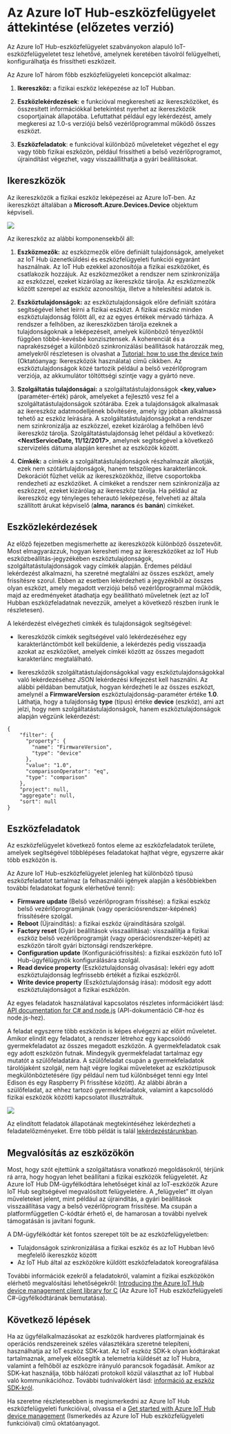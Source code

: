<properties
 pageTitle="Az eszközfelügyelet áttekintése | Microsoft Azure"
 description="Az Azure IoT Hub-eszközfelügyelet áttekintése: ikereszközök, eszközlekérdezések, eszközfeladatok"
 services="iot-hub"
 documentationCenter=""
 authors="juanjperez"
 manager="timlt"
 editor=""/>

<tags
 ms.service="iot-hub"
 ms.devlang="na"
 ms.topic="get-started-article"
 ms.tgt_pltfrm="na"
 ms.workload="na"
 ms.date="04/29/2016"
 ms.author="juanpere"/>

# Az Azure IoT Hub-eszközfelügyelet áttekintése (előzetes verzió)

Az Azure IoT Hub-eszközfelügyelet szabványokon alapuló IoT-eszközfelügyeletet tesz lehetővé, amelynek keretében távolról felügyelheti, konfigurálhatja és frissítheti eszközeit.

Az Azure IoT három főbb eszközfelügyeleti koncepciót alkalmaz:

1.  **Ikereszköz:** a fizikai eszköz leképezése az IoT Hubban.

2.  **Eszközlekérdezések**: e funkcióval megkeresheti az ikereszközöket, és összesített információkkal betekintést nyerhet az ikereszközök csoportjainak állapotába. Lefuttathat például egy lekérdezést, amely megkeresi az 1.0-s verziójú belső vezérlőprogrammal működő összes eszközt.

3.  **Eszközfeladatok**: e funkcióval különböző műveleteket végezhet el egy vagy több fizikai eszközön, például frissítheti a belső vezérlőprogramot, újraindítást végezhet, vagy visszaállíthatja a gyári beállításokat.

## Ikereszközök

Az ikereszközök a fizikai eszköz leképezései az Azure IoT-ben. Az ikereszközt általában a **Microsoft.Azure.Devices.Device** objektum képviseli.

![][img-twin]

Az ikereszköz az alábbi komponensekből áll:

1.  **Eszközmezők:** az eszközmezők előre definiált tulajdonságok, amelyeket az IoT Hub üzenetküldési és eszközfelügyeleti funkciói egyaránt használnak. Az IoT Hub ezekkel azonosítója a fizikai eszközöket, és csatlakozik hozzájuk. Az eszközmezőket a rendszer nem szinkronizálja az eszközzel, ezeket kizárólag az ikereszköz tárolja. Az eszközmezők között szerepel az eszköz azonosítója, illetve a hitelesítési adatok is.

2.  **Eszköztulajdonságok:** az eszköztulajdonságok előre definiált szótára segítségével lehet leírni a fizikai eszközt. A fizikai eszköz minden eszköztulajdonság fölött áll, ez az egyes értékek mérvadó tárháza. A rendszer a felhőben, az ikereszközben tárolja ezeknek a tulajdonságoknak a leképezéseit, amelyek különböző tényezőktől függően többé-kevésbé konzisztensek. A koherenciát és a naprakészséget a különböző szinkronizálási beállítások határozzák meg, amelyekről részletesen is olvashat a [Tutorial: how to use the device twin][lnk-tutorial-twin] (Oktatóanyag: Ikereszközök használata) című cikkben. Az eszköztulajdonságok közé tartozik például a belső vezérlőprogram verziója, az akkumulátor töltöttségi szintje vagy a gyártó neve.

3.  **Szolgáltatás tulajdonságai:** a szolgáltatástulajdonságok **&lt;key,value&gt;** (paraméter-érték) párok, amelyeket a fejlesztő vesz fel a szolgáltatástulajdonságok szótárába. Ezek a tulajdonságok alkalmasak az ikereszköz adatmodelljének bővítésére, amely így jobban alkalmassá tehető az eszköz leírására. A szolgáltatástulajdonságokat a rendszer nem szinkronizálja az eszközzel, ezeket kizárólag a felhőben lévő ikereszköz tárolja. Szolgáltatástulajdonság lehet például a következő: **&lt;NextServiceDate, 11/12/2017&gt;**, amelynek segítségével a következő szervizelés dátuma alapján kereshet az eszközök között.

4.  **Címkék:** a címkék a szolgáltatástulajdonságok részhalmazát alkotják, ezek nem szótártulajdonságok, hanem tetszőleges karakterláncok. Dekorációt fűzhet velük az ikereszközökhöz, illetve csoportokba rendezheti az eszközöket. A címkéket a rendszer nem szinkronizálja az eszközzel, ezeket kizárólag az ikereszköz tárolja. Ha például az ikereszköz egy tényleges teherautó leképezése, felveheti az általa szállított árukat képviselő (**alma**, **narancs** és **banán**) címkéket.

## Eszközlekérdezések

Az előző fejezetben megismerhette az ikereszközök különböző összetevőit. Most elmagyarázzuk, hogyan keresheti meg az ikereszközöket az IoT Hub eszközbeállítás-jegyzékében eszköztulajdonságok, szolgáltatástulajdonságok vagy címkék alapján. Érdemes például lekérdezést alkalmazni, ha szeretné megtalálni az összes eszközt, amely frissítésre szorul. Ebben az esetben lekérdezheti a jegyzékből az összes olyan eszközt, amely megadott verziójú belső vezérlőprogrammal működik, majd az eredményeket átadhatja egy beállítható műveletnek (ezt az IoT Hubban eszközfeladatnak nevezzük, amelyet a következő részben írunk le részletesen).

A lekérdezést elvégezheti címkék és tulajdonságok segítségével:

-   Ikereszközök címkék segítségével való lekérdezéséhez egy karakterlánctömböt kell beküldenie, a lekérdezés pedig visszaadja azokat az eszközöket, amelyek címkéi között az összes megadott karakterlánc megtalálható.

-   Ikereszközök szolgáltatástulajdonságokkal vagy eszköztulajdonságokkal való lekérdezéséhez JSON lekérdezési kifejezést kell használni. Az alábbi példában bemutatjuk, hogyan kérdezheti le az összes eszközt, amelynél a **FirmwareVersion** eszköztulajdonság-paraméter értéke **1.0**. Láthatja, hogy a tulajdonság **type** (típus) értéke **device** (eszköz), ami azt jelzi, hogy nem szolgáltatástulajdonságok, hanem eszköztulajdonságok alapján végzünk lekérdezést:

  ```
  {                           
      "filter": {                  
        "property": {                
          "name": "FirmwareVersion",   
          "type": "device"             
        },                           
        "value": "1.0",              
        "comparisonOperator": "eq",  
        "type": "comparison"         
      },                           
      "project": null,             
      "aggregate": null,           
      "sort": null                 
  }
  ```

## Eszközfeladatok

Az eszközfelügyelet következő fontos eleme az eszközfeladatok területe, amelyek segítségével többlépéses feladatokat hajthat végre, egyszerre akár több eszközön is.

Az Azure IoT Hub-eszközfelügyelet jelenleg hat különböző típusú eszközfeladatot tartalmaz (a felhasználói igények alapján a későbbiekben további feladatokat fogunk elérhetővé tenni):

- **Firmware update** (Belső vezérlőprogram frissítése): a fizikai eszköz belső vezérlőprogramjának (vagy operációsrendszer-képének) frissítésére szolgál.
- **Reboot** (Újraindítás): a fizikai eszköz újraindítására szolgál.
- **Factory reset** (Gyári beállítások visszaállítása): visszaállítja a fizikai eszköz belső vezérlőprogramját (vagy operációsrendszer-képét) az eszközön tárolt gyári biztonsági rendszerképre.
- **Configuration update** (Konfigurációfrissítés): a fizikai eszközön futó IoT Hub-ügyfélügynök konfigurálására szolgál.
- **Read device property** (Eszköztulajdonság olvasása): lekéri egy adott eszköztulajdonság legfrissebb értékét a fizikai eszközről.
- **Write device property** (Eszköztulajdonság írása): módosít egy adott eszköztulajdonságot a fizikai eszközön.

Az egyes feladatok használatával kapcsolatos részletes információkért lásd: [API documentation for C\# and node.js][lnk-apidocs] (API-dokumentáció C#-hoz és node.js-hez).

A feladat egyszerre több eszközön is képes elvégezni az előírt műveletet. Amikor elindít egy feladatot, a rendszer létrehoz egy kapcsolódó gyermekfeladatot az összes megadott eszközön. A gyermekfeladatok csak egy adott eszközön futnak. Mindegyik gyermekfeladat tartalmaz egy mutatót a szülőfeladatára. A szülőfeladat csupán a gyermekfeladatok tárolójaként szolgál, nem hajt végre logikai műveleteket az eszköztípusok megkülönböztetésére (így például nem tud különbséget tenni egy Intel Edison és egy Raspberry Pi frissítése között). Az alábbi ábrán a szülőfeladat, az ehhez tartozó gyermekfeladatok, valamint a kapcsolódó fizikai eszközök közötti kapcsolatot illusztráltuk.

![][img-jobs]

Az elindított feladatok állapotának megtekintéséhez lekérdezheti a feladatelőzményeket. Erre több példát is talál [lekérdezéstárunkban][lnk-query-samples].

## Megvalósítás az eszközökön

Most, hogy szót ejtettünk a szolgáltatásra vonatkozó megoldásokról, térjünk rá arra, hogy hogyan lehet beállítani a fizikai eszközök felügyeletét. Az Azure IoT Hub DM-ügyfélkódtára lehetőséget kínál az IoT-eszközök Azure IoT Hub segítségével megvalósított felügyeletére. A „felügyelet” itt olyan műveleteket jelent, mint például az újraindítás, a gyári beállítások visszaállítása vagy a belső vezérlőprogram frissítése.  Ma csupán a platformfüggetlen C-kódtár érhető el, de hamarosan a további nyelvek támogatásán is javítani fogunk.  

A DM-ügyfélkódtár két fontos szerepet tölt be az eszközfelügyeletben:

- Tulajdonságok szinkronizálása a fizikai eszköz és az IoT Hubban lévő megfelelő ikereszköz között
- Az IoT Hub által az eszközökre küldött eszközfeladatok koreografálása

További információk ezekről a feladatokról, valamint a fizikai eszközökön elérhető megvalósítási lehetőségekről: [Introducing the Azure IoT Hub device management client library for C][lnk-library-c] (Az Azure IoT Hub eszközfelügyeleti C#-ügyfélkódtárának bemutatása).

## Következő lépések

Ha az ügyfélalkalmazásokat az eszközök hardveres platformjainak és operációs rendszereinek széles választékára szeretné telepíteni, használhatja az IoT eszköz SDK-kat. Az IoT eszköz SDK-k olyan kódtárakat tartalmaznak, amelyek elősegítik a telemetria küldését az IoT Hubra, valamint a felhőből az eszközre irányuló parancsok fogadását. Amikor az SDK-kat használja, több hálózati protokoll közül választhat az IoT Hubbal való kommunikációhoz. További tudnivalókért lásd: [információ az eszköz SDK-król][lnk-device-sdks].

Ha szeretne részletesebben is megismerkedni az Azure IoT Hub eszközfelügyeleti funkcióival, olvassa el a [Get started with Azure IoT Hub device management][lnk-get-started] (Ismerkedés az Azure IoT Hub eszközfelügyeleti funkcióival) című oktatóanyagot.

<!-- Images and links -->
[img-twin]: media/iot-hub-device-management-overview/image1.png
[img-jobs]: media/iot-hub-device-management-overview/image2.png
[img-client]: media/iot-hub-device-management-overview/image3.png

[lnk-lwm2m]: http://technical.openmobilealliance.org/Technical/technical-information/release-program/current-releases/oma-lightweightm2m-v1-0
[lnk-library-c]: iot-hub-device-management-library.md
[lnk-get-started]: iot-hub-device-management-get-started.md
[lnk-tutorial-twin]: iot-hub-device-management-device-twin.md
[lnk-apidocs]: http://azure.github.io/azure-iot-sdks/
[lnk-query-samples]: https://github.com/Azure/azure-iot-sdks/blob/dmpreview/doc/get_started/dm_queries/query-samples.md
[lnk-device-sdks]: https://github.com/Azure/azure-iot-sdks



<!--HONumber=sep16_HO1-->


